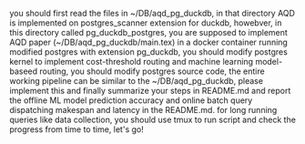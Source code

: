 you should first read the files in ~/DB/aqd_pg_duckdb, in that directory AQD is implemented on postgres_scanner extension for duckdb, howebver, in this directory called pg_duckdb_postgres, you are supposed to implement AQD paper (~/DB/aqd_pg_duckdb/main.tex) in a docker container running modified postgres with extension pg_duckdb, you should modify postgres kernel to implement cost-threshold routing and machine learning model-baseed routing, you should modify postgres source code, the entire working pipeline can be similar to the ~/DB/aqd_pg_duckdb, please implement this and finally summarize your steps in README.md and report the offline ML model prediction accuracy  and online batch query dispatching makespan and latency in the README.md. for long running queries like data collection, you should use tmux to run script and check the progress from time to time, let's go!